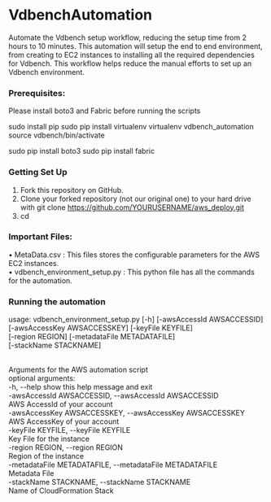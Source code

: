 # VdbenchAutomation
Automate the Vdbench setup workflow, reducing the setup time from 2 hours to 10 minutes. This automation will setup the end to end environment, from creating to EC2 instances to installing all the required dependencies for Vdbench. This workflow helps reduce the manual efforts to set up an Vdbench environment.

### Prerequisites: 
Please install boto3 and Fabric before running the scripts

sudo install pip
sudo pip install virtualenv
virtualenv vdbench_automation
 source vdbench/bin/activate

sudo pip install boto3
sudo pip install fabric

### Getting Set Up
1.	Fork this repository on GitHub.
2.	Clone your forked repository (not our original one) to your hard drive with git clone https://github.com/YOURUSERNAME/aws_deploy.git
3.	cd 


### Important Files:
•	MetaData.csv : This files stores the configurable parameters for the AWS EC2 instances. </br>
•	vdbench_environment_setup.py : This python file has all the commands for the automation.

### Running the automation

usage: vdbench_environment_setup.py [-h] [-awsAccessId AWSACCESSID] </br>
                               [-awsAccessKey AWSACCESSKEY] [-keyFile KEYFILE] </br>
                               [-region REGION] [-metadataFile METADATAFILE] </br>
                               [-stackName STACKNAME] </br></br>

Arguments for the AWS automation script </br>
optional arguments: </br>
  -h, --help            show this help message and exit </br>
  -awsAccessId AWSACCESSID, --awsAccessId AWSACCESSID </br>
                        AWS AccessId of your account </br>
  -awsAccessKey AWSACCESSKEY, --awsAccessKey AWSACCESSKEY </br>
                        AWS AccessKey of your account </br>
  -keyFile KEYFILE, --keyFile KEYFILE </br>
                        Key File for the instance </br>
  -region REGION, --region REGION </br>
                        Region of the instance </br>
  -metadataFile METADATAFILE, --metadataFile METADATAFILE </br>
                        Metadata File </br>
  -stackName STACKNAME, --stackName STACKNAME </br>
                        Name of CloudFormation Stack </br>

